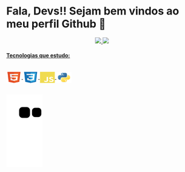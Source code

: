 # Fala, Devs!! Sejam bem vindos ao meu perfil Github 👋
<div align="center">
  <a href="https://github.com/Huold">
  <img height="180em" src="https://github-readme-stats.vercel.app/api?username=Huold&show_icons=true&theme=blue-green&include_all_commits=true&count_private=true"/>
  <img height="180em" src="https://github-readme-stats.vercel.app/api/top-langs/?username=Huold&layout=compact&langs_count=7&theme=blue-green"/>
</div>
  
#### Tecnologias que estudo:  
 <div style="display: inline_block"><br>
  <img align="center" height="30" width="40" src="https://raw.githubusercontent.com/devicons/devicon/master/icons/html5/html5-original.svg">
  <img align="center"  height="30" width="40" src="https://raw.githubusercontent.com/devicons/devicon/master/icons/css3/css3-original.svg">
  <img align="center"  height="30" width="40" src="https://raw.githubusercontent.com/devicons/devicon/master/icons/javascript/javascript-plain.svg">    
  <img align="center" height="30" width="40" src="https://raw.githubusercontent.com/devicons/devicon/master/icons/python/python-original.svg">
 
 ##

![Snake animation](https://github.com/Huold/Huold/blob/output/github-contribution-grid-snake.svg)
